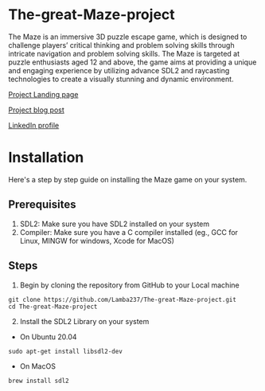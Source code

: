 # The-great-Maze-project
 The Maze is an immersive 3D puzzle escape game, which is designed to challenge players’ critical thinking and
 problem solving skills through intricate navigation and problem solving skills.
 The Maze is targeted at puzzle enthusiasts aged 12 and above, the game aims at providing a unique and
 engaging experience by utilizing advance SDL2 and raycasting technologies to create a visually stunning and dynamic environment.

[Project Landing page](https://simontanyi2004.wixsite.com/escaping-the-maze)

[Project blog post](https://medium.com/@simontanyi2004/the-maze-game-alx-se-portfolio-project-4fa5f93f9480)

[LinkedIn profile](https://www.linkedin.com/in/simon-tanyi-05a2a8258/)

# Installation

Here's a step by step guide on installing the Maze game on your system.

## Prerequisites
1) SDL2: Make sure you have SDL2 installed on your system
2) Compiler: Make sure you have a C compiler installed (eg., GCC for Linux, MINGW for windows, Xcode for MacOS)

## Steps
1) Begin by cloning the repository from GitHub to your Local machine
```
git clone https://github.com/Lamba237/The-great-Maze-project.git
cd The-great-Maze-project
```

2) Install the SDL2 Library on your system
* On Ubuntu 20.04
```
sudo apt-get install libsdl2-dev
```
* On MacOS
```
brew install sdl2
```
